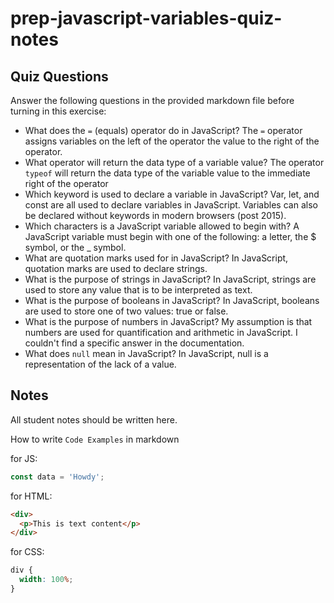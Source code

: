 # prep-javascript-variables-quiz-notes

## Quiz Questions

Answer the following questions in the provided markdown file before turning in this exercise:

- What does the `=` (equals) operator do in JavaScript?
  The `=` operator assigns variables on the left of the operator the value to the right of the operator.
- What operator will return the data type of a variable value?
  The operator `typeof` will return the data type of the variable value to the immediate right of the operator
- Which keyword is used to declare a variable in JavaScript?
  Var, let, and const are all used to declare variables in JavaScript. Variables can also be declared without keywords in modern browsers (post 2015).
- Which characters is a JavaScript variable allowed to begin with?
  A JavaScript variable must begin with one of the following: a letter, the $ symbol, or the \_ symbol.
- What are quotation marks used for in JavaScript?
  In JavaScript, quotation marks are used to declare strings.
- What is the purpose of strings in JavaScript?
  In JavaScript, strings are used to store any value that is to be interpreted as text.
- What is the purpose of booleans in JavaScript?
  In JavaScript, booleans are used to store one of two values: true or false.
- What is the purpose of numbers in JavaScript?
  My assumption is that numbers are used for quantification and arithmetic in JavaScript. I couldn't find a specific answer in the documentation.
- What does `null` mean in JavaScript?
  In JavaScript, null is a representation of the lack of a value.

## Notes

All student notes should be written here.

How to write `Code Examples` in markdown

for JS:

```javascript
const data = 'Howdy';
```

for HTML:

```html
<div>
  <p>This is text content</p>
</div>
```

for CSS:

```css
div {
  width: 100%;
}
```
